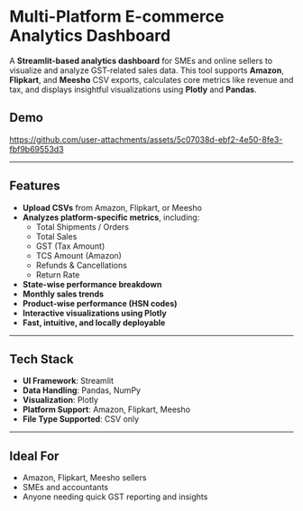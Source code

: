 #  Multi-Platform E-commerce Analytics Dashboard

A **Streamlit-based analytics dashboard** for SMEs and online sellers to visualize and analyze GST-related sales data. This tool supports **Amazon**, **Flipkart**, and **Meesho** CSV exports, calculates core metrics like revenue and tax, and displays insightful visualizations using **Plotly** and **Pandas**.

##  Demo
https://github.com/user-attachments/assets/5c07038d-ebf2-4e50-8fe3-fbf9b69553d3 

---

##  Features

- **Upload CSVs** from Amazon, Flipkart, or Meesho
- **Analyzes platform-specific metrics**, including:
  - Total Shipments / Orders
  - Total Sales
  - GST (Tax Amount)
  - TCS Amount (Amazon)
  - Refunds & Cancellations
  - Return Rate
- **State-wise performance breakdown**
- **Monthly sales trends**
- **Product-wise performance (HSN codes)**
- **Interactive visualizations using Plotly**
- **Fast, intuitive, and locally deployable**

---

## Tech Stack

- **UI Framework**: Streamlit  
- **Data Handling**: Pandas, NumPy  
- **Visualization**: Plotly  
- **Platform Support**: Amazon, Flipkart, Meesho  
- **File Type Supported**: CSV only

---

## Ideal For

- Amazon, Flipkart, Meesho sellers
- SMEs and accountants
- Anyone needing quick GST reporting and insights

